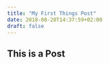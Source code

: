 ```yaml
---
title: "My First Things Post"
date: 2018-08-28T14:37:59+02:00
draft: false
---
```


## This is a Post